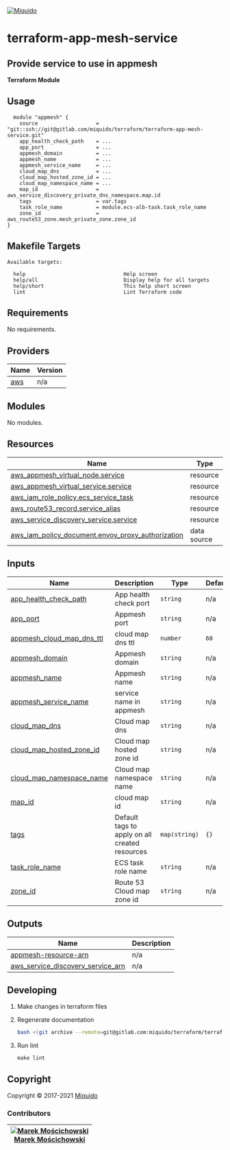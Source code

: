 <!-- This file was automatically generated by the `build-harness`. Make all changes to `README.yaml` and run `make readme` to rebuild this file. -->
[![Miquido][logo]](https://www.miquido.com/)

# terraform-app-mesh-service
Provide service to use in appmesh
---
**Terraform Module**
## Usage

```hcl
  module "appmesh" {
    source                   = "git::ssh://git@gitlab.com/miquido/terraform/terraform-app-mesh-service.git"
    app_health_check_path    = ...
    app_port                 = ...
    appmesh_domain           = ...
    appmesh_name             = ...
    appmesh_service_name     = ...
    cloud_map_dns            = ...
    cloud_map_hosted_zone_id = ...
    cloud_map_namespace_name = ...
    map_id                   = aws_service_discovery_private_dns_namespace.map.id
    tags                     = var.tags
    task_role_name           = module.ecs-alb-task.task_role_name
    zone_id                  = aws_route53_zone.mesh_private_zone.zone_id
}
```
<!-- markdownlint-disable -->
## Makefile Targets
```text
Available targets:

  help                                Help screen
  help/all                            Display help for all targets
  help/short                          This help short screen
  lint                                Lint Terraform code

```
<!-- markdownlint-restore -->
<!-- markdownlint-disable -->
## Requirements

No requirements.

## Providers

| Name | Version |
|------|---------|
| <a name="provider_aws"></a> [aws](#provider\_aws) | n/a |

## Modules

No modules.

## Resources

| Name | Type |
|------|------|
| [aws_appmesh_virtual_node.service](https://registry.terraform.io/providers/hashicorp/aws/latest/docs/resources/appmesh_virtual_node) | resource |
| [aws_appmesh_virtual_service.service](https://registry.terraform.io/providers/hashicorp/aws/latest/docs/resources/appmesh_virtual_service) | resource |
| [aws_iam_role_policy.ecs_service_task](https://registry.terraform.io/providers/hashicorp/aws/latest/docs/resources/iam_role_policy) | resource |
| [aws_route53_record.service_alias](https://registry.terraform.io/providers/hashicorp/aws/latest/docs/resources/route53_record) | resource |
| [aws_service_discovery_service.service](https://registry.terraform.io/providers/hashicorp/aws/latest/docs/resources/service_discovery_service) | resource |
| [aws_iam_policy_document.envoy_proxy_authorization](https://registry.terraform.io/providers/hashicorp/aws/latest/docs/data-sources/iam_policy_document) | data source |

## Inputs

| Name | Description | Type | Default | Required |
|------|-------------|------|---------|:--------:|
| <a name="input_app_health_check_path"></a> [app\_health\_check\_path](#input\_app\_health\_check\_path) | App health check port | `string` | n/a | yes |
| <a name="input_app_port"></a> [app\_port](#input\_app\_port) | Appmesh port | `string` | n/a | yes |
| <a name="input_appmesh_cloud_map_dns_ttl"></a> [appmesh\_cloud\_map\_dns\_ttl](#input\_appmesh\_cloud\_map\_dns\_ttl) | cloud map dns ttl | `number` | `60` | no |
| <a name="input_appmesh_domain"></a> [appmesh\_domain](#input\_appmesh\_domain) | Appmesh domain | `string` | n/a | yes |
| <a name="input_appmesh_name"></a> [appmesh\_name](#input\_appmesh\_name) | Appmesh name | `string` | n/a | yes |
| <a name="input_appmesh_service_name"></a> [appmesh\_service\_name](#input\_appmesh\_service\_name) | service name in appmesh | `string` | n/a | yes |
| <a name="input_cloud_map_dns"></a> [cloud\_map\_dns](#input\_cloud\_map\_dns) | Cloud map dns | `string` | n/a | yes |
| <a name="input_cloud_map_hosted_zone_id"></a> [cloud\_map\_hosted\_zone\_id](#input\_cloud\_map\_hosted\_zone\_id) | Cloud map hosted zone id | `string` | n/a | yes |
| <a name="input_cloud_map_namespace_name"></a> [cloud\_map\_namespace\_name](#input\_cloud\_map\_namespace\_name) | Cloud map namespace name | `string` | n/a | yes |
| <a name="input_map_id"></a> [map\_id](#input\_map\_id) | cloud map id | `string` | n/a | yes |
| <a name="input_tags"></a> [tags](#input\_tags) | Default tags to apply on all created resources | `map(string)` | `{}` | no |
| <a name="input_task_role_name"></a> [task\_role\_name](#input\_task\_role\_name) | ECS task role name | `string` | n/a | yes |
| <a name="input_zone_id"></a> [zone\_id](#input\_zone\_id) | Route 53 Cloud map zone id | `string` | n/a | yes |

## Outputs

| Name | Description |
|------|-------------|
| <a name="output_appmesh-resource-arn"></a> [appmesh-resource-arn](#output\_appmesh-resource-arn) | n/a |
| <a name="output_aws_service_discovery_service_arn"></a> [aws\_service\_discovery\_service\_arn](#output\_aws\_service\_discovery\_service\_arn) | n/a |
<!-- markdownlint-restore -->


## Developing

1. Make changes in terraform files

2. Regenerate documentation

    ```bash
    bash <(git archive --remote=git@gitlab.com:miquido/terraform/terraform-readme-update.git master update.sh | tar -xO)
    ```

3. Run lint

    ```
    make lint
    ```

## Copyright

Copyright © 2017-2021 [Miquido](https://miquido.com)



### Contributors

|  [![Marek Mościchowski][marekmoscichowski_avatar]][marekmoscichowski_homepage]<br/>[Marek Mościchowski][marekmoscichowski_homepage] |
|---|

  [marekmoscichowski_homepage]: https://github.com/marekmoscichowski
  [marekmoscichowski_avatar]: https://github.com/marekmoscichowski.png?size=150



  [logo]: https://www.miquido.com/img/logos/logo__miquido.svg
  [website]: https://www.miquido.com/
  [gitlab]: https://gitlab.com/miquido
  [github]: https://github.com/miquido
  [bitbucket]: https://bitbucket.org/miquido

